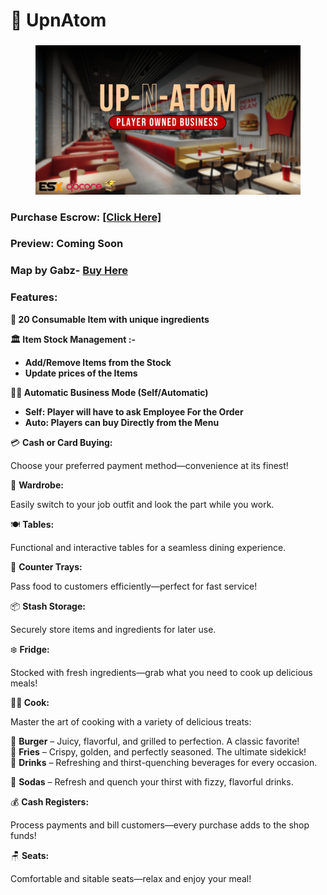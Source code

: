 # 🍅 UpnAtom

###

<figure><img src="../../../.gitbook/assets/upnatom-thumbnail.png" alt=""><figcaption></figcaption></figure>

### Purchase Escrow: [\[Click Here\]](https://pulsescripts.tebex.io/package/6749404)

### Preview: Coming Soon

### Map by Gabz- [Buy Here](https://www.gabzv.com/)

### Features:

**🍞 20 Consumable Item with unique ingredients**

**🏛️ Item Stock Management :-**

* **Add/Remove Items from the Stock**
* **Update prices of the Items**

**👨‍💼 Automatic Business Mode (Self/Automatic)**

* **Self: Player will have to ask Employee For the Order**
* **Auto: Players can buy Directly from the Menu**

💳 **Cash or Card Buying:**&#x20;

Choose your preferred payment method—convenience at its finest!

👕 **Wardrobe:**&#x20;

Easily switch to your job outfit and look the part while you work.

🍽️ **Tables:**&#x20;

Functional and interactive tables for a seamless dining experience.

🛒 **Counter Trays:**&#x20;

Pass food to customers efficiently—perfect for fast service!

📦 **Stash Storage:**&#x20;

Securely store items and ingredients for later use.

❄️ **Fridge:**&#x20;

Stocked with fresh ingredients—grab what you need to cook up delicious meals!

**🧑‍🍳 Cook:**

Master the art of cooking with a variety of delicious treats:

🍔 **Burger** – Juicy, flavorful, and grilled to perfection. A classic favorite!\
🍟 **Fries** – Crispy, golden, and perfectly seasoned. The ultimate sidekick!\
**🥛** **Drinks** – Refreshing and thirst-quenching beverages for every occasion.

🥤 **Sodas** – Refresh and quench your thirst with fizzy, flavorful drinks.

💰 **Cash Registers:**&#x20;

Process payments and bill customers—every purchase adds to the shop funds!

🪑 **Seats:**&#x20;

Comfortable and sitable seats—relax and enjoy your meal!

